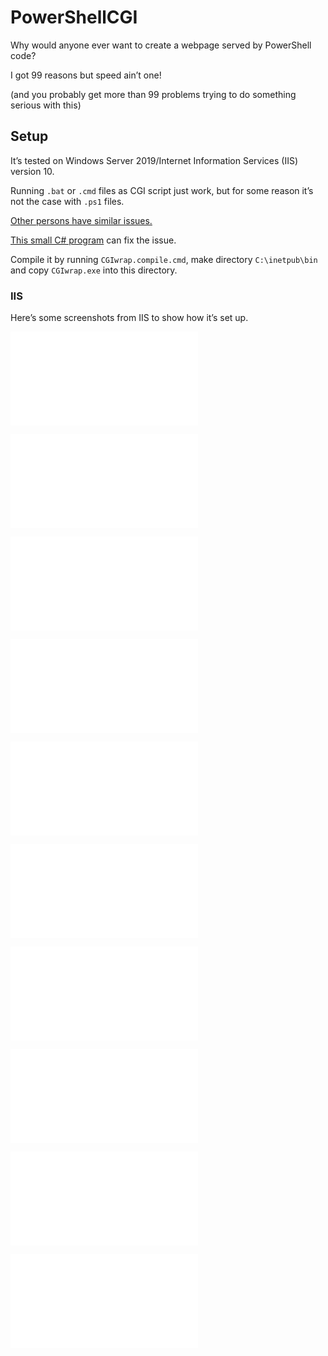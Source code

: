 # PowerShellCGI

Why would anyone ever want to create a webpage served by PowerShell code?

I got 99 reasons but speed ain’t one!

(and you probably get more than 99 problems trying to do something serious with this)

## Setup

It’s tested on Windows Server 2019/Internet Information Services (IIS) version 10.

Running `.bat` or `.cmd` files as CGI script just work, but for some reason it’s not the case with `.ps1` files.

[Other persons have similar issues.](https://stackoverflow.com/questions/23727232/using-powershell-as-a-cgi-binary-in-iis-express)

[This small C# program](CGIwrap/CGIwrap.cs) can fix the issue.

Compile it by running `CGIwrap.compile.cmd`, make directory `C:\inetpub\bin` and copy `CGIwrap.exe` into this directory.

### IIS

Here’s some screenshots from IIS to show how it’s set up.

![01.png](images/01.img)

![02.png](images/02.img)

![03.png](images/03.img)

![04.png](images/04.img)

![05.png](images/05.img)

![06.png](images/06.img)

![07.png](images/07.img)

![08.png](images/08.img)

![09.png](images/09.img)

![10.png](images/10.img)
